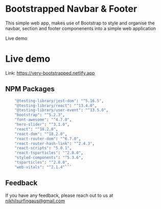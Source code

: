 
# Bootstrapped Navbar & Footer


This simple web app, makes use of Bootstrap to style and organise the navbar, 
section and footer componenents into a simple web application


Live demo
# Live demo

Link: 
https://very-bootstrapped.netlify.app

## NPM Packages

```bash
    "@testing-library/jest-dom": "^5.16.5",
    "@testing-library/react": "^13.4.0",
    "@testing-library/user-event": "^13.5.0",
    "bootstrap": "^5.2.3",
    "font-awesome": "^4.7.0",
    "hero-slider": "^3.1.0",
    "react": "^18.2.0",
    "react-dom": "^18.2.0",
    "react-router-dom": "^6.7.0",
    "react-router-hash-link": "^2.4.3",
    "react-scripts": "5.0.1",
    "react-tsparticles": "^2.8.0",
    "styled-components": "^5.3.6",
    "tsparticles": "^2.8.0",
    "web-vitals": "^2.1.4"```
```
## Feedback

If you have any feedback, please reach out to us at nikhilsurfingaus@gmail.com

